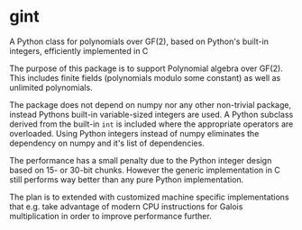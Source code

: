 # gint
A Python class for polynomials over GF(2), based on Python's built-in integers, efficiently implemented in C

The purpose of this package is to support Polynomial algebra over GF(2). This
includes finite fields (polynomials modulo some constant) as well as unlimited
polynomials.

The package does not depend on numpy nor any other non-trivial package, instead Pythons built-in variable-sized integers are
used. A Python subclass derived from the built-in `int` is included where the appropriate
operators are overloaded. Using Python integers instead of numpy eliminates
the dependency on numpy and it's list of dependencies.

The performance has a small penalty due to the Python integer design based
on 15- or 30-bit chunks. However the generic implementation in C still performs
way better than any pure Python implementation.

The plan is to extended with customized machine specific implementations
that e.g. take advantage of modern CPU instructions for Galois multiplication
in order to improve performance further.
